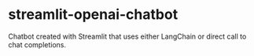 # streamlit-openai-chatbot
Chatbot created with Streamlit that uses either LangChain or direct call to chat completions.
